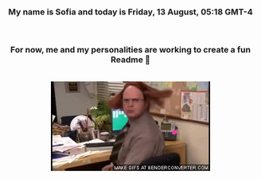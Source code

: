 


<div align="center">
<h3 >My name is Sofia and today is Friday, 13 August, 05:18 GMT-4</h3><br>
<h3 >For now, me and my personalities are working to create a fun Readme 👋
</h3><br>
<img src='img/dwight.gif' alt='working...'/>
</div>
